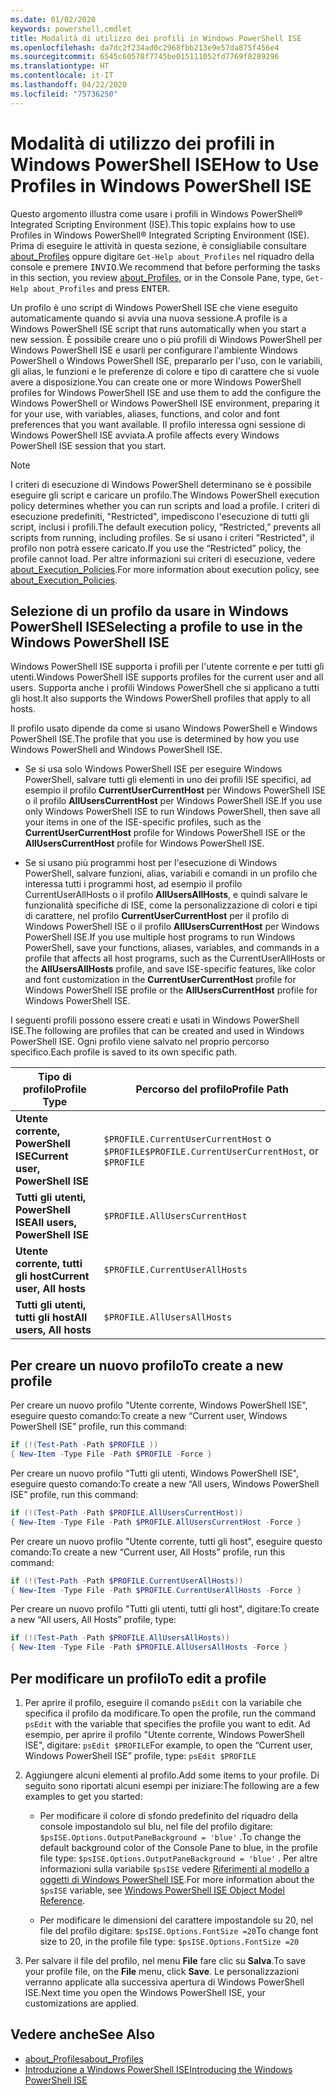```yaml
---
ms.date: 01/02/2020
keywords: powershell,cmdlet
title: Modalità di utilizzo dei profili in Windows PowerShell ISE
ms.openlocfilehash: da7dc2f234ad0c2968fbb213e9e57da875f456e4
ms.sourcegitcommit: 6545c60578f7745be015111052fd7769f8289296
ms.translationtype: HT
ms.contentlocale: it-IT
ms.lasthandoff: 04/22/2020
ms.locfileid: "75736250"
---
```

# <a name="how-to-use-profiles-in-windows-powershell-ise"></a><span data-ttu-id="2c009-103">Modalità di utilizzo dei profili in Windows PowerShell ISE</span><span class="sxs-lookup"><span data-stu-id="2c009-103">How to Use Profiles in Windows PowerShell ISE</span></span>

<span data-ttu-id="2c009-104">Questo argomento illustra come usare i profili in Windows PowerShell® Integrated Scripting Environment (ISE).</span><span class="sxs-lookup"><span data-stu-id="2c009-104">This topic explains how to use Profiles in Windows PowerShell® Integrated Scripting Environment (ISE).</span></span> <span data-ttu-id="2c009-105">Prima di eseguire le attività in questa sezione, è consigliabile consultare [about_Profiles](/powershell/module/microsoft.powershell.core/about/about_profiles) oppure digitare `Get-Help about_Profiles` nel riquadro della console e premere <kbd>INVIO</kbd>.</span><span class="sxs-lookup"><span data-stu-id="2c009-105">We recommend that before performing the tasks in this section, you review [about_Profiles](/powershell/module/microsoft.powershell.core/about/about_profiles), or in the Console Pane, type, `Get-Help about_Profiles` and press <kbd>ENTER</kbd>.</span></span>

<span data-ttu-id="2c009-106">Un profilo è uno script di Windows PowerShell ISE che viene eseguito automaticamente quando si avvia una nuova sessione.</span><span class="sxs-lookup"><span data-stu-id="2c009-106">A profile is a Windows PowerShell ISE script that runs automatically when you start a new session.</span></span>
<span data-ttu-id="2c009-107">È possibile creare uno o più profili di Windows PowerShell per Windows PowerShell ISE e usarli per configurare l'ambiente Windows PowerShell o Windows PowerShell ISE, prepararlo per l'uso, con le variabili, gli alias, le funzioni e le preferenze di colore e tipo di carattere che si vuole avere a disposizione.</span><span class="sxs-lookup"><span data-stu-id="2c009-107">You can create one or more Windows PowerShell profiles for Windows PowerShell ISE and use them to add the configure the Windows PowerShell or Windows PowerShell ISE environment, preparing it for your use, with variables, aliases, functions, and color and font preferences that you want available.</span></span> <span data-ttu-id="2c009-108">Il profilo interessa ogni sessione di Windows PowerShell ISE avviata.</span><span class="sxs-lookup"><span data-stu-id="2c009-108">A profile affects every Windows PowerShell ISE session that you start.</span></span>

> [!NOTE]
> <span data-ttu-id="2c009-109">I criteri di esecuzione di Windows PowerShell determinano se è possibile eseguire gli script e caricare un profilo.</span><span class="sxs-lookup"><span data-stu-id="2c009-109">The Windows PowerShell execution policy determines whether you can run scripts and load a profile.</span></span>
> <span data-ttu-id="2c009-110">I criteri di esecuzione predefiniti, "Restricted", impediscono l'esecuzione di tutti gli script, inclusi i profili.</span><span class="sxs-lookup"><span data-stu-id="2c009-110">The default execution policy, “Restricted,” prevents all scripts from running, including profiles.</span></span>
> <span data-ttu-id="2c009-111">Se si usano i criteri "Restricted", il profilo non potrà essere caricato.</span><span class="sxs-lookup"><span data-stu-id="2c009-111">If you use the “Restricted” policy, the profile cannot load.</span></span> <span data-ttu-id="2c009-112">Per altre informazioni sui criteri di esecuzione, vedere [about_Execution_Policies](/powershell/module/microsoft.powershell.core/about/about_execution_policies).</span><span class="sxs-lookup"><span data-stu-id="2c009-112">For more information about execution policy, see [about_Execution_Policies](/powershell/module/microsoft.powershell.core/about/about_execution_policies).</span></span>

## <a name="selecting-a-profile-to-use-in-the-windows-powershell-ise"></a><span data-ttu-id="2c009-113">Selezione di un profilo da usare in Windows PowerShell ISE</span><span class="sxs-lookup"><span data-stu-id="2c009-113">Selecting a profile to use in the Windows PowerShell ISE</span></span>

<span data-ttu-id="2c009-114">Windows PowerShell ISE supporta i profili per l'utente corrente e per tutti gli utenti.</span><span class="sxs-lookup"><span data-stu-id="2c009-114">Windows PowerShell ISE supports profiles for the current user and all users.</span></span> <span data-ttu-id="2c009-115">Supporta anche i profili Windows PowerShell che si applicano a tutti gli host.</span><span class="sxs-lookup"><span data-stu-id="2c009-115">It also supports the Windows PowerShell profiles that apply to all hosts.</span></span>

<span data-ttu-id="2c009-116">Il profilo usato dipende da come si usano Windows PowerShell e Windows PowerShell ISE.</span><span class="sxs-lookup"><span data-stu-id="2c009-116">The profile that you use is determined by how you use Windows PowerShell and Windows PowerShell ISE.</span></span>

- <span data-ttu-id="2c009-117">Se si usa solo Windows PowerShell ISE per eseguire Windows PowerShell, salvare tutti gli elementi in uno dei profili ISE specifici, ad esempio il profilo **CurrentUserCurrentHost** per Windows PowerShell ISE o il profilo **AllUsersCurrentHost** per Windows PowerShell ISE.</span><span class="sxs-lookup"><span data-stu-id="2c009-117">If you use only Windows PowerShell ISE to run Windows PowerShell, then save all your items in one of the ISE-specific profiles, such as the **CurrentUserCurrentHost** profile for Windows PowerShell ISE or the **AllUsersCurrentHost** profile for Windows PowerShell ISE.</span></span>

- <span data-ttu-id="2c009-118">Se si usano più programmi host per l'esecuzione di Windows PowerShell, salvare funzioni, alias, variabili e comandi in un profilo che interessa tutti i programmi host, ad esempio il profilo CurrentUserAllHosts o il profilo **AllUsersAllHosts**, e quindi salvare le funzionalità specifiche di ISE, come la personalizzazione di colori e tipi di carattere, nel profilo **CurrentUserCurrentHost** per il profilo di Windows PowerShell ISE o il profilo **AllUsersCurrentHost** per Windows PowerShell ISE.</span><span class="sxs-lookup"><span data-stu-id="2c009-118">If you use multiple host programs to run Windows PowerShell, save your functions, aliases, variables, and commands in a profile that affects all host programs, such as the CurrentUserAllHosts or the **AllUsersAllHosts** profile, and save ISE-specific features, like color and font customization in the **CurrentUserCurrentHost** profile for Windows PowerShell ISE profile or the **AllUsersCurrentHost** profile for Windows PowerShell ISE.</span></span>

<span data-ttu-id="2c009-119">I seguenti profili possono essere creati e usati in Windows PowerShell ISE.</span><span class="sxs-lookup"><span data-stu-id="2c009-119">The following are profiles that can be created and used in Windows PowerShell ISE.</span></span> <span data-ttu-id="2c009-120">Ogni profilo viene salvato nel proprio percorso specifico.</span><span class="sxs-lookup"><span data-stu-id="2c009-120">Each profile is saved to its own specific path.</span></span>

|           <span data-ttu-id="2c009-121">Tipo di profilo</span><span class="sxs-lookup"><span data-stu-id="2c009-121">Profile Type</span></span>           |                   <span data-ttu-id="2c009-122">Percorso del profilo</span><span class="sxs-lookup"><span data-stu-id="2c009-122">Profile Path</span></span>                   |
| -------------------------------- | ------------------------------------------------ |
| <span data-ttu-id="2c009-123">**Utente corrente, PowerShell ISE**</span><span class="sxs-lookup"><span data-stu-id="2c009-123">**Current user, PowerShell ISE**</span></span> | <span data-ttu-id="2c009-124">`$PROFILE.CurrentUserCurrentHost` o `$PROFILE`</span><span class="sxs-lookup"><span data-stu-id="2c009-124">`$PROFILE.CurrentUserCurrentHost`, or `$PROFILE`</span></span> |
| <span data-ttu-id="2c009-125">**Tutti gli utenti, PowerShell ISE**</span><span class="sxs-lookup"><span data-stu-id="2c009-125">**All users, PowerShell ISE**</span></span>    | `$PROFILE.AllUsersCurrentHost`                   |
| <span data-ttu-id="2c009-126">**Utente corrente, tutti gli host**</span><span class="sxs-lookup"><span data-stu-id="2c009-126">**Current user, All hosts**</span></span>      | `$PROFILE.CurrentUserAllHosts`                   |
| <span data-ttu-id="2c009-127">**Tutti gli utenti, tutti gli host**</span><span class="sxs-lookup"><span data-stu-id="2c009-127">**All users, All hosts**</span></span>         | `$PROFILE.AllUsersAllHosts`                      |

## <a name="to-create-a-new-profile"></a><span data-ttu-id="2c009-128">Per creare un nuovo profilo</span><span class="sxs-lookup"><span data-stu-id="2c009-128">To create a new profile</span></span>

<span data-ttu-id="2c009-129">Per creare un nuovo profilo "Utente corrente, Windows PowerShell ISE", eseguire questo comando:</span><span class="sxs-lookup"><span data-stu-id="2c009-129">To create a new “Current user, Windows PowerShell ISE” profile, run this command:</span></span>

```powershell
if (!(Test-Path -Path $PROFILE ))
{ New-Item -Type File -Path $PROFILE -Force }
```

<span data-ttu-id="2c009-130">Per creare un nuovo profilo "Tutti gli utenti, Windows PowerShell ISE", eseguire questo comando:</span><span class="sxs-lookup"><span data-stu-id="2c009-130">To create a new “All users, Windows PowerShell ISE” profile, run this command:</span></span>

```powershell
if (!(Test-Path -Path $PROFILE.AllUsersCurrentHost))
{ New-Item -Type File -Path $PROFILE.AllUsersCurrentHost -Force }
```

<span data-ttu-id="2c009-131">Per creare un nuovo profilo "Utente corrente, tutti gli host", eseguire questo comando:</span><span class="sxs-lookup"><span data-stu-id="2c009-131">To create a new “Current user, All Hosts” profile, run this command:</span></span>

```powershell
if (!(Test-Path -Path $PROFILE.CurrentUserAllHosts))
{ New-Item -Type File -Path $PROFILE.CurrentUserAllHosts -Force }
```

<span data-ttu-id="2c009-132">Per creare un nuovo profilo "Tutti gli utenti, tutti gli host", digitare:</span><span class="sxs-lookup"><span data-stu-id="2c009-132">To create a new “All users, All Hosts” profile, type:</span></span>

```powershell
if (!(Test-Path -Path $PROFILE.AllUsersAllHosts))
{ New-Item -Type File -Path $PROFILE.AllUsersAllHosts -Force }
```

## <a name="to-edit-a-profile"></a><span data-ttu-id="2c009-133">Per modificare un profilo</span><span class="sxs-lookup"><span data-stu-id="2c009-133">To edit a profile</span></span>

1. <span data-ttu-id="2c009-134">Per aprire il profilo, eseguire il comando `psEdit` con la variabile che specifica il profilo da modificare.</span><span class="sxs-lookup"><span data-stu-id="2c009-134">To open the profile, run the command `psEdit` with the variable that specifies the profile you want to edit.</span></span> <span data-ttu-id="2c009-135">Ad esempio, per aprire il profilo "Utente corrente, Windows PowerShell ISE", digitare: `psEdit $PROFILE`</span><span class="sxs-lookup"><span data-stu-id="2c009-135">For example, to open the “Current user, Windows PowerShell ISE” profile, type: `psEdit $PROFILE`</span></span>

2. <span data-ttu-id="2c009-136">Aggiungere alcuni elementi al profilo.</span><span class="sxs-lookup"><span data-stu-id="2c009-136">Add some items to your profile.</span></span> <span data-ttu-id="2c009-137">Di seguito sono riportati alcuni esempi per iniziare:</span><span class="sxs-lookup"><span data-stu-id="2c009-137">The following are a few examples to get you started:</span></span>

   - <span data-ttu-id="2c009-138">Per modificare il colore di sfondo predefinito del riquadro della console impostandolo sul blu, nel file del profilo digitare: `$psISE.Options.OutputPaneBackground = 'blue'` .</span><span class="sxs-lookup"><span data-stu-id="2c009-138">To change the default background color of the Console Pane to blue, in the profile file type: `$psISE.Options.OutputPaneBackground = 'blue'` .</span></span> <span data-ttu-id="2c009-139">Per altre informazioni sulla variabile `$psISE` vedere [Riferimenti al modello a oggetti di Windows PowerShell ISE](object-model/The-ISE-Object-Model-Hierarchy.md).</span><span class="sxs-lookup"><span data-stu-id="2c009-139">For more information about the `$psISE` variable, see [Windows PowerShell ISE Object Model Reference](object-model/The-ISE-Object-Model-Hierarchy.md).</span></span>

   - <span data-ttu-id="2c009-140">Per modificare le dimensioni del carattere impostandole su 20, nel file del profilo digitare: `$psISE.Options.FontSize =20`</span><span class="sxs-lookup"><span data-stu-id="2c009-140">To change font size to 20, in the profile file type: `$psISE.Options.FontSize =20`</span></span>

3. <span data-ttu-id="2c009-141">Per salvare il file del profilo, nel menu **File** fare clic su **Salva**.</span><span class="sxs-lookup"><span data-stu-id="2c009-141">To save your profile file, on the **File** menu, click **Save**.</span></span> <span data-ttu-id="2c009-142">Le personalizzazioni verranno applicate alla successiva apertura di Windows PowerShell ISE.</span><span class="sxs-lookup"><span data-stu-id="2c009-142">Next time you open the Windows PowerShell ISE, your customizations are applied.</span></span>

## <a name="see-also"></a><span data-ttu-id="2c009-143">Vedere anche</span><span class="sxs-lookup"><span data-stu-id="2c009-143">See Also</span></span>

- [<span data-ttu-id="2c009-144">about_Profiles</span><span class="sxs-lookup"><span data-stu-id="2c009-144">about_Profiles</span></span>](/powershell/module/microsoft.powershell.core/about/about_profiles)
- [<span data-ttu-id="2c009-145">Introduzione a Windows PowerShell ISE</span><span class="sxs-lookup"><span data-stu-id="2c009-145">Introducing the Windows PowerShell ISE</span></span>](Introducing-the-Windows-PowerShell-ISE.md)
